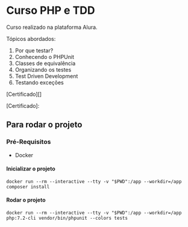 # Curso PHP e TDD
Curso realizado na plataforma Alura.

Tópicos abordados:

1. Por que testar?
2. Conhecendo o PHPUnit
3. Classes de equivalência
4. Organizando os testes
5. Test Driven Development
6. Testando exceções

[Certificado][]

[Certificado]: 

## Para rodar o projeto

### Pré-Requisitos
- Docker

#### Inicializar o projeto

```
docker run --rm --interactive --tty -v "$PWD":/app --workdir=/app composer install
```

#### Rodar o projeto
```
docker run --rm --interactive --tty -v "$PWD":/app --workdir=/app php:7.2-cli vendor/bin/phpunit --colors tests
```
